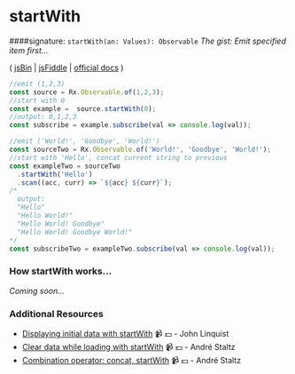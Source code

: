 # startWith
####signature: `startWith(an: Values): Observable`
*The gist: Emit specified item first...*

( [jsBin](http://jsbin.com/jeyakemume/1/edit?js,console) | [jsFiddle](https://jsfiddle.net/btroncone/e8dn3ggp/) | [official docs](http://reactivex.io/rxjs/class/es6/Observable.js~Observable.html#instance-method-startWith) )

```js
//emit (1,2,3)
const source = Rx.Observable.of(1,2,3);
//start with 0
const example =  source.startWith(0);
//output: 0,1,2,3
const subscribe = example.subscribe(val => console.log(val));

//emit ('World!', 'Goodbye', 'World!')
const sourceTwo = Rx.Observable.of('World!', 'Goodbye', 'World!');
//start with 'Hello', concat current string to previous
const exampleTwo = sourceTwo
  .startWith('Hello')
  .scan((acc, curr) => `${acc} ${curr}`);
/*
  output:
  "Hello"
  "Hello World!"
  "Hello World! Goodbye"
  "Hello World! Goodbye World!"
*/
const subscribeTwo = exampleTwo.subscribe(val => console.log(val));
```

### How startWith works...
*Coming soon...*

### Additional Resources
* [Displaying initial data with startWith](https://egghead.io/lessons/rxjs-displaying-initial-data-with-startwith?course=step-by-step-async-javascript-with-rxjs) :video_camera: :dollar: - John Linquist
* [Clear data while loading with startWith](https://egghead.io/lessons/rxjs-reactive-programming-clear-data-while-loading-with-rxjs-startwith?course=introduction-to-reactive-programming) :video_camera: :dollar: - André Staltz
* [Combination operator: concat, startWith](https://egghead.io/lessons/rxjs-combination-operators-concat-startwith?course=rxjs-beyond-the-basics-operators-in-depth) :video_camera: :dollar: - André Staltz
